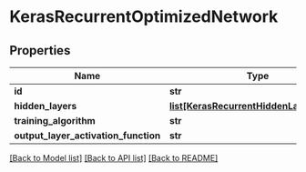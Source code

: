 # KerasRecurrentOptimizedNetwork

## Properties
Name | Type | Description | Notes
------------ | ------------- | ------------- | -------------
**id** | **str** |  | [optional] 
**hidden_layers** | [**list[KerasRecurrentHiddenLayerConfig]**](KerasRecurrentHiddenLayerConfig.md) |  | [optional] 
**training_algorithm** | **str** |  | [optional] 
**output_layer_activation_function** | **str** |  | [optional] 

[[Back to Model list]](../README.md#documentation-for-models) [[Back to API list]](../README.md#documentation-for-api-endpoints) [[Back to README]](../README.md)


